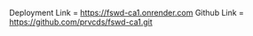 Deployment Link =  https://fswd-ca1.onrender.com
Github Link = https://github.com/prvcds/fswd-ca1.git